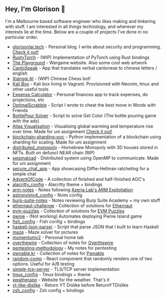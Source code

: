 ## Hey, I'm Glorison 👋

I'm a Melbourne based software engineer who likes making and tinkering with stuff. 
I am interested in all things technology, and wherever my interests lie at the time. Below are a couple of projects I've done in no particular order.

- [glorisonlai.tech](https://github.com/glorisonlai/glorisonlai.tech) - Personal blog. I write about security and programming. [Check it out!](https://glorisonlai.tech)
- [RustyTorch](https://github.com/glorisonlai/rustytorch) - (WIP) Implementation of PyTorch using Rust bindings
- [The Playground](https://github.com/glorisonlai/the-playground) - Wargame website. Also some cool web artwork
- [CantoSpeak](https://github.com/glorisonlai/canto-speak) - App that translates verbal cantonese to chinese letters / english 
- [Xiangqi AI](https://github.com/glorisonlai/xiangqi-ai) - (WIP) Chinese Chess bot!
- [Kali Box](https://github.com/glorisonlai/kali_config) - Kali box living in Vagrant. Provisioned with Neovim, tmux and other useful tools
- [Expense Calculator](https://github.com/glorisonlai/expense-calculator) - Personal finances app to track expenses, do projections, etc
- [OptimalScrabble](https://github.com/glorisonlai/OptimalScrabble) - Script I wrote to cheat the best move in Words with Friends
- [BottlePour Solver](https://github.com/glorisonlai/BottlePourer) - Script to solve Get Color (The bottle pouring game with the ads)
- [Atlas Visualisation](https://github.com/glorisonlai/atlas-visualisation) - Visualising global warming and temperature rise over time. Made for uni assignment [Check it out!](glorisonlai.github.io/atlas-visualisation)
- [blockchain-sharding-poc](https://github.com/glorisonlai/blockchain-sharding-poc) - Python implementation of a blockchain using sharding for scaling. Made for uni assignment
- [distributed_monopoly](https://github.com/glorisonlai/distributed_monopoly) - Homebrew Monopoly with 3D houses stored in NFTs. Built on defunct NEAR chain (RIP)
- [seismatoad](https://github.com/glorisonlai/seismatoad) - Distributed system using OpenMP to communicate. Made for uni assignment
- [secure_chat_app](https://github.com/glorisonlai/secure_chat_app) - App showcasing Diffie-Hellman ratcheting for a simple chat
- [AdventOfCode](https://github.com/glorisonlai/AdventOfCode) - A collection of finished and half-finished AOC's
- [alacritty_config](https://github.com/glorisonlai/alacritty_config) - Alacritty theme + bindings
- [arm-notes](https://github.com/glorisonlai/arm-notes) - Notes following [Azeria Lab's ARM Exploitation](https://azeria-labs.com/writing-arm-assembly-part-1/)
- [astronvimv4_config](https://github.com/glorisonlai/astronvimv4_config) - Nvim config
- [burp-suite-notes](https://github.com/glorisonlai/burp-suite-notes) - Notes reviewing Burp Suite Academy + my own stuff
- [ethernaut-challenge](https://github.com/glorisonlai/ethernaut-challenge) - Collection of solutions for [Ethernaut](https://ethernaut.openzeppelin.com/)
- [evm-puzzles](https://github.com/glorisonlai/evm-puzzles) - Collection of solutions for [EVM Puzzles](https://github.com/fvictorio/evm-puzzles)
- [pwnie](https://github.com/glorisonlai/pwnie) - (Not working) Automates deploying Pwnie Island game
- [fish_config](https://github.com/glorisonlai/fish_config) - Fish config + bindings
- [haskell-json-parser](https://github.com/glorisonlai/haskell-json-parser) - Script that parse JSON that I built to learn Haskell
- [maze](https://github.com/glorisonlai/maze) - Maze solver for pictures
- [momentumv2](https://github.com/glorisonlai/momentumv2) - Personal home tab
- [overthewire](https://github.com/glorisonlai/overthewire) - Collection of notes for [Overthewire](https://overthewire.org/)
- [pentesting-methodology](https://github.com/glorisonlai/pentesting-methodology) - My notes for pentesting
- [pwnable.kr](https://github.com/glorisonlai/pwnable.kr) - Collection of notes for [Pwnable](https://pwnable.kr)
- [random-comp](https://github.com/glorisonlai/random-comp) - React component that randomly renders one of two options. Useful for A/B testing
- [simple-tcp-server](https://github.com/glorisonlai/simple-tcp-server) - TLS/TCP server implementation
- [tmux_config](https://github.com/glorisonlai/tmux_config) - Tmux bindings + theme
- [weatherapp](https://github.com/glorisonlai/weatherapp) - Website for the weather. That's it
- [yt-like-dislike](https://github.com/glorisonlai/yt-like-dislike) - Return YT Dislike before ReturnYTDislike
- [zsh_config](https://github.com/glorisonlai/zsh_config) - Zsh config + bindings

